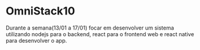 # OmniStack10
Durante a semana(13/01 a 17/01) focar em desenvolver um sistema utilizando nodejs para o backend, react para o frontend web e react native para desenvolver o app.
